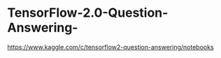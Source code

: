 # TensorFlow-2.0-Question-Answering-
https://www.kaggle.com/c/tensorflow2-question-answering/notebooks
